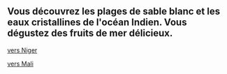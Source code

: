 ## Vous découvrez les plages de sable blanc et les eaux cristallines de l'océan Indien. Vous dégustez des fruits de mer délicieux.

[vers Niger](https://github.com/Youssef-NAIM/labyrinthe/blob/main/Niger.md)

[vers Mali](https://github.com/Youssef-NAIM/labyrinthe/blob/main/Mali.md)

